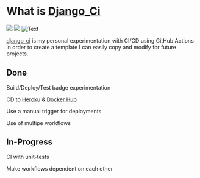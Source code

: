 # What is [Django_Ci](https://github.com/ziadhorat/django_ci)

![](https://github.com/ziadhorat/django_ci/workflows/Build/badge.svg)
![](https://github.com/ziadhorat/django_ci/workflows/Deploy/badge.svg)
![Text](https://github.com/ziadhorat/django_ci/workflows/Test/badge.svg)

[django_ci](https://github.com/ziadhorat/django_ci) is my personal experimentation with CI/CD using GitHub Actions in order to create a template I can easily copy and modify for future projects.

## Done

Build/Deploy/Test badge experimentation

CD to [Heroku](https://djangoci.herokuapp.com/) & [Docker Hub](https://hub.docker.com/r/ziadhorat/django-test)

Use a manual trigger for deployments

Use of multipe workflows

## In-Progress

CI with unit-tests

Make workflows dependent on each other
